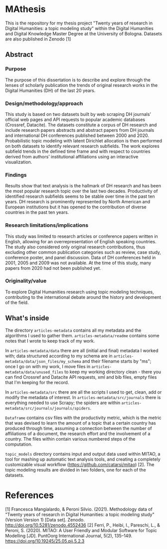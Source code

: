 # MAthesis
This is the repository for my thesis project "Twenty years of research in Digital Humanities: a topic modeling study" within the Digital Humanities and Digital Knowledge Master Degree at the University of Bologna. Datasets are also published in Zenodo [1]

## Abstract
### Purpose
The purpose of this dissertation is to describe and explore through the lenses of scholarly publication the trends of original research works in the Digital Humanities (DH) of the last 20 years.
### Design/methodology/approach
This study is based on two datasets built by web scraping DH journals’ official web pages and API requests to popular academic databases (Crossref, Datacite). The datasets constitute a corpus of DH research and include research papers abstracts and abstract papers from DH journals and international DH conferences published between 2000 and 2020. Probabilistic topic modeling with latent Dirichlet allocation is then performed on both datasets to identify relevant research subfields. The work explores subfield trends in the defined time frame and with respect to countries derived from authors’ institutional affiliations using an interactive visualization.
### Findings
Results show that text analysis is the hallmark of DH research and has been the most popular research topic over the last two decades. Productivity of identified research subfields seems to be stable over time in the past ten years. DH research is prominently represented by North American and European institutions but it has opened to the contribution of diverse countries in the past ten years.
### Research limitations/implications
This study was limited to research articles or conference papers written in English, allowing for an overrepresentation of English speaking countries. The study also considered only original research contributions, thus excluding other common publication categories such as review, case study, conference poster, and panel discussion. Data of DH conferences held in 2001, 2005 and 2009 was not available. At the time of this study, many papers from 2020 had not been published yet. 
### Originality/value
To explore Digital Humanities research using topic modeling techniques, contributing to the international debate around the history and development of the field.

## What's inside
The directory ```articles-metadata``` contains all my metadata and the algorithms I used to gather them. ```articles-metadata/readme``` contains some notes that I wrote to keep track of my work.

In ```articles-metadata/data``` there are all (initial and final) metadata I worked with; data structured according to my schema are in ```articles-metadata/data/json_files/my_schema``` and their filename starts by "ms"; once I go on with my work, I move files in ```articles-metadata/data/unused_files``` to keep my working directory clean - there you can find Crossref and Datacite API requests, xml and bib files, empty files that I'm keeping for the record. 

In ```articles-metadata/src``` there are all the scripts I used to get, clean, add or modify the metadata of interest. In ```articles-metadata/src/journals``` there is everything needed to use Scrapy; the spiders are within ```articles-metadata/src/journals/journals/spiders```.

```Dataframe``` contains csv files with the productivity metric, which is the metric that was devised to learn the amount of a topic that a certain country has produced through time, assuming a connection between the number of affiliations of a document, the research effort and the involvement of a country. The files within contain various numbered steps of the computation.

```topic_models``` directory contains input and output data used within MITAO, a tool for mashing up automatic text analysis tools, and creating a completely customizable visual workflow (https://github.com/catarsi/mitao) [2]. The topic modeling results are divided in two folders, one for each of the datasets. 

# References
[1] Francesca Mangialardo, & Peroni Silvio. (2021). Methodology data of "Twenty years of research in Digital Humanities: a topic modeling study" (Version Version 1) [Data set]. Zenodo. http://doi.org/10.5281/zenodo.4552436
[2] Ferri, P., Heibi, I., Pareschi, L., & Peroni, S. (2020). MITAO: A User Friendly and Modular Software for Topic Modelling [JD]. PuntOorg International Journal, 5(2), 135–149. https://doi.org/10.19245/25.05.pij.5.2.3
